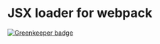 # JSX loader for webpack

[![Greenkeeper badge](https://badges.greenkeeper.io/kupibilet-frontend/jsx-loader.svg)](https://greenkeeper.io/)
